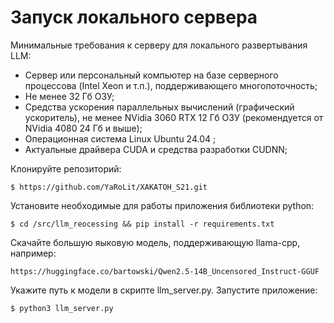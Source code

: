 # Запуск локального сервера

Минимальные требования к серверу для локального развертывания LLM:

- Сервер или персональный компьютер на базе серверного процессова (Intel Xeon и т.п.), поддерживающего многопоточность;
- Не менее 32 Гб ОЗУ;
- Средства ускорения параллельных вычислений (графический ускоритель), не менее NVidia 3060 RTX 12 Гб ОЗУ (рекомендуется от NVidia 4080 24 Гб и выше);
- Операционная система Linux Ubuntu 24.04 ;
- Актуальные драйвера CUDA и средства разработки CUDNN;

Клонируйте репозиторий:
```
$ https://github.com/YaRoLit/XAKATOH_S21.git
```
Установите необходимые для работы приложения библиотеки python:
```
$ cd /src/llm_reocessing && pip install -r requirements.txt 
```
Скачайте большую яыковую модель, поддерживающую llama-cpp, например:
```
https://huggingface.co/bartowski/Qwen2.5-14B_Uncensored_Instruct-GGUF
```
Укажите путь к модели в скрипте llm_server.py. Запустите приложение:
```
$ python3 llm_server.py
```